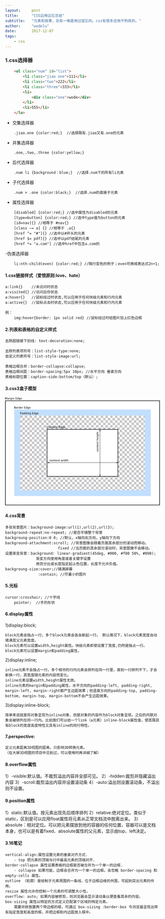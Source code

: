 ```yaml
---
layout: 	post
title:		"CSS边用边忘总结"
subtitle:	"元素和效果，总有一堆是用过就忘的。css有很多还用不熟练的。"
author:		"wodelu"
date:		2017-12-07
tags:
    - css
---
```


### 1.css选择器

```html
	<ul class="num" id="list">
		<li class="jiao one">111</li>
		<li class="two">222</li>
		<li class="three">333</li>
		<li>
			<div class="one">wode</div>
		</li>
		<li>555</li>
	</lu>
```


 - 交集选择器 


```
 	.jiao.one {color:red;}  //选择既有.jiao又有.one的元素

```


- 并集选择器
 

```
 	.one,.two,.three {color:yellow;}
```

 - 后代选择器

```
	.num li {background：blue;}  //选择.num下的所有li元素
```

- 子代选择器

```
	.num > .one {color:black;}	//选择.num的直接子元素
```

- 属性选择器

```
	[disabled] {color:red;} //选中属性为disabled的元素
	[type=button] {color:red;} //选中type值为button的元素
	[id=nav]{} //相等于 #nav{}
	[class ~= a] {} //相等于 .a{}
	[href ^= "#"]{} //选中以#开头的元素
	[href $= pdf]{} //选中以pdf结尾的元素
	[href *= "a.com"] //选中href中包含a.com的 

```

-伪类选择器

```
	li:nth-child(even) {color:red;} //隔行变色的例子；even可换成表达式2n+1;

```



#### 1.css链接样式（爱恨原则:love、hate）

	a:link{}	//未访问时状态
	a:visited{} //访问后你状态
	a:hover{}	//鼠标经过时状态,可以应用于任何块级元素和行内元素
	a:active{}	//鼠标点击时状态,可以应用于任何块级元素和行内元素

	例：
		img:hover{border: 1px solid red} //鼠标经过时给图片加上红色边框

#### 2.列表和表格的自定义样式

	去除超链接下划线: text-decoration:none;

	去除列表项符号：list-style-type:none;
	自定义列表符号：list-style-image:url;

	表格边框合并：border-collapse:collapse;
	表格边框间距：border-spacing:5px 10px; //水平方向 垂直方向
	表格标题位置：caption-side:bottom/top（默认）;

#### 3.css3盒子模型
![](/img/in-post/essay/css3-box.png)

#### 4.css背景

	多张背景图片：background-image:url(1),url(2),url(3);
	background-repeat:no-repeat; //是否平铺整个背景
	backgroung-position:0 0; //默认，x轴向右方向，y轴向下方向
	background-attachment:scroll; //背景图像会随着页面其余部分的滚动而移动。
				  			fixed //当页面的其余部分滚动时，背景图像不会移动。
	设置渐变背景：background: linear-gradient(45deg, #000, #f00 50%, #090);
				  渐变方向使用角度或者关键字设置
				  用百分比或长度指定起止色位置，长度不允许负值。
	backgroung-size:cover;//铺满屏幕
				   :contain; //尽量小的图片

#### 5.光标
	
	cursor:crosshair; //十字线
		pointer;  //手的形状
#### 6.display属性

1)display:block;

	block元素会独占一行，多个block元素会各自新起一行。 默认情况下，block元素宽度自动填满其父元素宽度。
	block元素可以设置width,height属性。块级元素即使设置了宽度,仍然是独占一行。
	block元素可以设置margin和padding属性。

2)display:inline;

	inline元素不会独占一行，多个相邻的行内元素会排列在同一行里，直到一行排列不下，才会新换一行，其宽度随元素的内容而变化。
	inline元素设置width,height属性无效。
	inline元素的margin和padding属性，水平方向的padding-left, padding-right, margin-left, margin-right都产生边距效果；但竖直方向的padding-top, padding-bottom, margin-top, margin-bottom不会产生边距效果。

3)display:inline-block;

	简单来说就是将对象呈现为inline对象，但是对象的内容作为block对象呈现。之后的内联对象会被排列在同一行内。比如我们可以给一个link（a元素）inline-block属性值，使其既具有block的宽度高度特性又具有inline的同行特性。

#### 7.perspective:

	定义元素距离3D视图的距离，只影响3D转换元素。
	（在大屏3D视图的项目中见到过，可以使用时再详细了解）

#### 8.overflow属性

1）-visible:默认值。不裁剪溢出内容并全部可见。
2）-hidden:裁剪并隐藏溢出内容
3）-scroll:裁剪溢出内容并设置滚动条
4）-auto:溢出则设置滚动条，不溢出则不设置。

#### 9.position属性

1）static:默认值。按元素出现先后顺序排列
2）relative:绝对定位。类似于static，区别是可以应用float属性将元素从正常文档流中脱离出来。
3）absolute：相对定位。可以把元素摆放到他的容器的任何位置，容器可以是文档本身，也可以是有着fixed、absolute属性的父元素，显示由top、left决定。

#### 3.16笔记

    vertical-align:属性设置元素的垂直对齐方式.
        - top 把元素的顶端与行中最高元素的顶端对齐.
    border-collapse 属性设置表格的边框是否被合并为一个单一的边框.
        - collapse 如果可能，边框会合并为一个单一的边框。会忽略 border-spacing 和 empty-cells 属性。
    outline （轮廓）是绘制于元素周围的一条线，位于边框边缘的外围，可起到突出元素的作用。
    resize 属性允许你控制一个元素的可调整大小性。
    overflow: auto; 如果内容被修剪，则浏览器会显示滚动条以便查看其余的内容。
    box-sizing 属性以特定的方式定义匹配某个区域的特定元素。
        需要并排放置两个带边框的框，可通过 box-sizing :border-box 令浏览器呈现出带有指定宽度和高度的框，并把边框和内边距放入框中。
